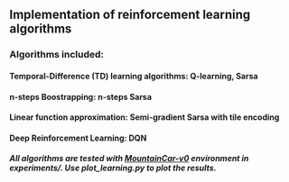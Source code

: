 ## Implementation of reinforcement learning algorithms

### Algorithms included:

#### Temporal-Difference (TD) learning algorithms: Q-learning, Sarsa

#### n-steps Boostrapping: n-steps Sarsa

#### Linear function approximation: Semi-gradient Sarsa with tile encoding

#### Deep Reinforcement Learning: DQN

##### All algorithms are tested with [MountainCar-v0](https://github.com/openai/gym/wiki/MountainCar-v0) environment in experiments/. Use plot_learning.py to plot the results.
